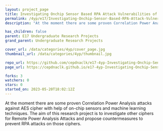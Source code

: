 ```yaml
---
layout: project_page
title: Investigating Onchip Sensor Based RPA Attack Vulnerabilities of Light Weight Ciphers
permalink: /4yp/e17/Investigating-Onchip-Sensor-Based-RPA-Attack-Vulnerabilities-of-Light-Weight-Ciphers/
description: "At the moment there are some proven Correlation Power Analysis attacks against AES cipher with help of on-chip sensors and machine learning techniques. The aim of this research project is to investigate other ciphers for Remote Power Analysis Attacks and propose countermeasures to prevent RPA attacks on those ciphers."

has_children: false
parent: E17 Undergraduate Research Projects
grand_parent: Undergraduate Research Projects

cover_url: /data/categories/4yp/cover_page.jpg
thumbnail_url: /data/categories/4yp/thumbnail.jpg

repo_url: https://github.com/cepdnaclk/e17-4yp-Investigating-Onchip-Sensor-Based-RPA-Attack-Vulnerabilities-of-Light-Weight-Ciphers
page_url: https://cepdnaclk.github.io/e17-4yp-Investigating-Onchip-Sensor-Based-RPA-Attack-Vulnerabilities-of-Light-Weight-Ciphers

forks: 3
watchers: 0
stars: 0
started_on: 2023-05-20T18:02:12Z
---
```

At the moment there are some proven Correlation Power Analysis attacks against AES cipher with help of on-chip sensors and machine learning techniques. The aim of this research project is to investigate other ciphers for Remote Power Analysis Attacks and propose countermeasures to prevent RPA attacks on those ciphers.


